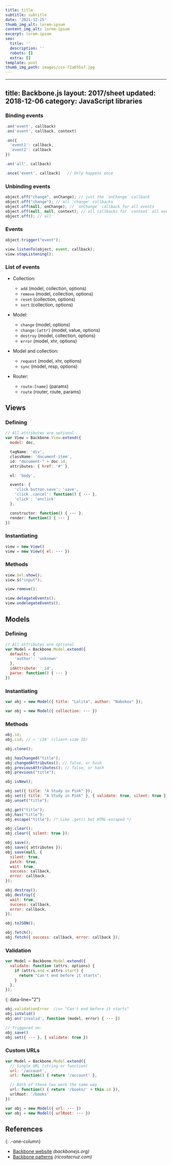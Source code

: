 ```yaml
---
title: title
subtitle: subtitle
date: '2021-12-25'
thumb_img_alt: lorem-ipsum
content_img_alt: lorem-ipsum
excerpt: lorem-ipsum
seo:
  title: ''
  description: ''
  robots: []
  extra: []
template: post
thumb_img_path: images/css-72a655a7.jpg
---
```

---
title: Backbone.js
layout: 2017/sheet
updated: 2018-12-06
category: JavaScript libraries
---

### Binding events

```js
.on('event', callback)
.on('event', callback, context)
```

```js
.on({
  'event1': callback,
  'event2': callback
})
```

```js
.on('all', callback)
```

```js
.once('event', callback)   // Only happens once
```

### Unbinding events

```js
object.off("change", onChange); // just the `onChange` callback
object.off("change"); // all 'change' callbacks
object.off(null, onChange); // `onChange` callback for all events
object.off(null, null, context); // all callbacks for `context` all events
object.off(); // all
```

### Events

```js
object.trigger("event");
```

```js
view.listenTo(object, event, callback);
view.stopListening();
```

### List of events

- Collection:

  - `add` (model, collection, options)
  - `remove` (model, collection, options)
  - `reset` (collection, options)
  - `sort` (collection, options)

- Model:

  - `change` (model, options)
  - `change:[attr]` (model, value, options)
  - `destroy` (model, collection, options)
  - `error` (model, xhr, options)

- Model and collection:

  - `request` (model, xhr, options)
  - `sync` (model, resp, options)

- Router:
  - `route:[name]` (params)
  - `route` (router, route, params)

## Views

### Defining

```js
// All attributes are optional
var View = Backbone.View.extend({
  model: doc,
```

```js
  tagName: 'div',
  className: 'document-item',
  id: "document-" + doc.id,
  attributes: { href: '#' },
```

```js
  el: 'body',
```

```js
  events: {
    'click button.save': 'save',
    'click .cancel': function() { ··· },
    'click': 'onclick'
  },
```

```js
  constructor: function() { ··· },
  render: function() { ··· }
})
```

### Instantiating

```js
view = new View()
view = new View({ el: ··· })
```

### Methods

```js
view.$el.show();
view.$("input");
```

```js
view.remove();
```

```js
view.delegateEvents();
view.undelegateEvents();
```

## Models

### Defining

```js
// All attributes are optional
var Model = Backbone.Model.extend({
  defaults: {
    'author': 'unknown'
  },
  idAttribute: '_id',
  parse: function() { ··· }
})
```

### Instantiating

```js
var obj = new Model({ title: "Lolita", author: "Nabokov" });
```

```js
var obj = new Model({ collection: ··· })
```

### Methods

```js
obj.id;
obj.cid; // → 'c38' (client-side ID)
```

```js
obj.clone();
```

```js
obj.hasChanged("title");
obj.changedAttributes(); // false, or hash
obj.previousAttributes(); // false, or hash
obj.previous("title");
```

```js
obj.isNew();
```

```js
obj.set({ title: "A Study in Pink" });
obj.set({ title: "A Study in Pink" }, { validate: true, silent: true });
obj.unset("title");
```

```js
obj.get("title");
obj.has("title");
obj.escape("title"); /* Like .get() but HTML-escaped */
```

```js
obj.clear();
obj.clear({ silent: true });
```

```js
obj.save();
obj.save({ attributes });
obj.save(null, {
  silent: true,
  patch: true,
  wait: true,
  success: callback,
  error: callback,
});
```

```js
obj.destroy();
obj.destroy({
  wait: true,
  success: callback,
  error: callback,
});
```

```js
obj.toJSON();
```

```js
obj.fetch();
obj.fetch({ success: callback, error: callback });
```

### Validation

```js
var Model = Backbone.Model.extend({
  validate: function (attrs, options) {
    if (attrs.end < attrs.start) {
      return "Can't end before it starts";
    }
  },
});
```

{: data-line="2"}

```js
obj.validationError  //=> "Can't end before it starts"
obj.isValid()
obj.on('invalid', function (model, error) { ··· })
```

```js
// Triggered on:
obj.save()
obj.set({ ··· }, { validate: true })
```

### Custom URLs

```js
var Model = Backbone.Model.extend({
  // Single URL (string or function)
  url: '/account',
  url: function() { return '/account' },
```

```js
  // Both of these two work the same way
  url: function() { return '/books/' + this.id }),
  urlRoot: '/books'
})
```

```js
var obj = new Model({ url: ··· })
var obj = new Model({ urlRoot: ··· })
```

## References

{: .-one-column}

- [Backbone website](http://backbonejs.org/) _(backbonejs.org)_
- [Backbone patterns](http://ricostacruz.com/backbone-patterns/) _(ricostacruz.com)_
